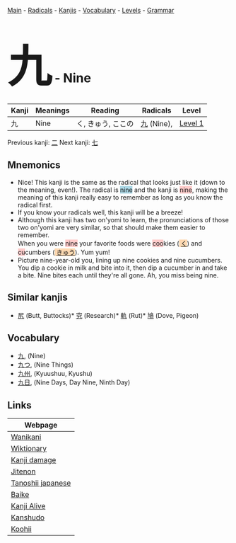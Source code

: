 <style> bigfont {font-size: 100px}</style>
[Main](../README.md) -
[Radicals](../radicals.md) -
[Kanjis](../kanjis.md) -
[Vocabulary](../vocabulary.md) -
[Levels](../levels.md) -
[Grammar](../grammar.md)
# <bigfont> 九</bigfont> - Nine 

| Kanji | Meanings | Reading | Radicals | Level |
| --- | --- | --- | --- | --- |
| 九 | Nine | く, きゅう, ここの | [九](../radicals/九.md) (Nine),  | [Level 1](../levels/wk_level1.md) |

Previous kanji: [二](二.md) Next kanji: [七](七.md) 

## Mnemonics
 * Nice! This kanji is the same as the radical that looks just like it (down to the meaning, even!). The radical is <span style="background-color:#ADD8E6"> nine</span> and the kanji is <span style="background-color:#ffcccb"> nine</span>, making the meaning of this kanji really easy to remember as long as you know the radical first.
* If you know your radicals well, this kanji will be a breeze!
* Although this kanji has two on'yomi to learn, the pronunciations of those two on'yomi are very similar, so that should make them easier to remember.<br />When you were <span style="background-color:#ffcccb"> nine</span> your favorite foods were <span style="background-color:#ffcccb"> coo</span>kies (<span style="background-color:#fed8b1"> [く](https://jisho.org/search/く)</span>) and <span style="background-color:#ffcccb"> cu</span>cumbers (<span style="background-color:#fed8b1"> [きゅう](https://jisho.org/search/きゅう)</span>). Yum yum!
* Picture nine-year-old you, lining up nine cookies and nine cucumbers. You dip a cookie in milk and bite into it, then dip a cucumber in and take a bite. Nine bites each until they're all gone. Ah, you miss being nine.


## Similar kanjis
 * [尻](尻.md) (Butt, Buttocks)* [究](究.md) (Research)* [軌](軌.md) (Rut)* [鳩](鳩.md) (Dove, Pigeon)


## Vocabulary
 * [九](../vocabulary/九.md), (Nine)
* [九つ](../vocabulary/九.md), (Nine Things)
* [九州](../vocabulary/九.md), (Kyuushuu, Kyushu)
* [九日](../vocabulary/九.md), (Nine Days, Day Nine, Ninth Day)



## Links 

| Webpage |
| --- |
| [Wanikani          ](https://www.wanikani.com/kanji/九) |
| [Wiktionary        ](https://en.wiktionary.org/wiki/九) |
| [Kanji damage      ](http://www.kanjidamage.com/kanji/search?utf8=✓&q=九) |
| [Jitenon           ](https://jitenon.com/kanji/九) |
| [Tanoshii japanese ](https://www.tanoshiijapanese.com/dictionary/kanji.cfm?k=九) |
| [Baike             ](https://baike.baidu.com/item/九) |
| [Kanji Alive       ](https://app.kanjialive.com/九) |
| [Kanshudo          ](https://www.kanshudo.com/searchmn?q=九) |
| [Koohii            ](https://kanji.koohii.com/study/kanji/九) |
